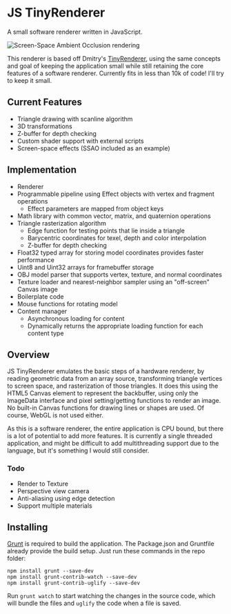 # JS TinyRenderer
A small software renderer written in JavaScript.

![Screen-Space Ambient Occlusion rendering](http://ccajas.github.io/JS-TinyRenderer/jstr-sample.png)

This renderer is based off Dmitry's [TinyRenderer](https://github.com/ssloy/tinyrenderer), using the same concepts and goal of keeping 
the application small while still retaining the core features of a software renderer. Currently fits in less than 10k of code! I'll try to keep it small.

## Current Features

* Triangle drawing with scanline algorithm
* 3D transformations
* Z-buffer for depth checking
* Custom shader support with external scripts
* Screen-space effects (SSAO included as an example)

## Implementation

* Renderer
 * Programmable pipeline using Effect objects with vertex and fragment operations
   * Effect parameters are mapped from object keys
 * Math library with common vector, matrix, and quaternion operations 
 * Triangle rasterization algorithm
   * Edge function for testing points that lie inside a triangle
    * Barycentric coordinates for texel, depth and color interpolation
    * Z-buffer for depth checking
 * Float32 typed array for storing model coordinates provides faster performance
 * Uint8 and Uint32 arrays for framebuffer storage
 * OBJ model parser that supports vertex, texture, and normal coordinates
 * Texture loader and nearest-neighbor sampler using an "off-screen" Canvas image
* Boilerplate code
 * Mouse functions for rotating model
 * Content manager
   * Asynchronous loading for content
   * Dynamically returns the appropriate loading function for each content type

## Overview

JS TinyRenderer emulates the basic steps of a hardware renderer, by reading geometric data from an array source, transforming triangle vertices to screen space, and rasterization of those triangles. It does this using the HTML5 Canvas element to represent the backbuffer, using only the ImageData interface and pixel setting/getting functions to render an image. No built-in Canvas functions for drawing lines or shapes are used. Of course, WebGL is not used either.

As this is a software renderer, the entire application is CPU bound, but there is a lot of potential to add more features. It is currently a single threaded application, and might be difficult to add multithreading support due to the language, but it's something I would still consider.

### Todo
* Render to Texture
* Perspective view camera
* Anti-aliasing using edge detection
* Support multiple materials

## Installing

[Grunt](http://gruntjs.com/getting-started) is required to build the application.
The Package.json and Gruntfile already provide the build setup. Just run these commands in the repo folder:

```
npm install grunt --save-dev
npm install grunt-contrib-watch --save-dev
npm install grunt-contrib-uglify --save-dev
```

Run `grunt watch` to start watching the changes in the source code, which will bundle the files and `uglify` the code when a file is saved.
